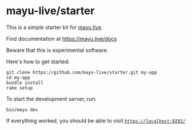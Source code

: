 # mayu-live/starter

This is a simple starter kit for [mayu live](https://github.com/mayu-live/framework).

Find documentation at https://mayu.live/docs

Beware that this is experimental software.

Here's how to get started:

    git clone https://github.com/mayu-live/starter.git my-app
    cd my-app
    bundle install
    rake setup

To start the development server, run:

    bin/mayu dev

If everything worked, you should be able to visit
[`https://localhost:9292/`](https://localhost:9292/)
